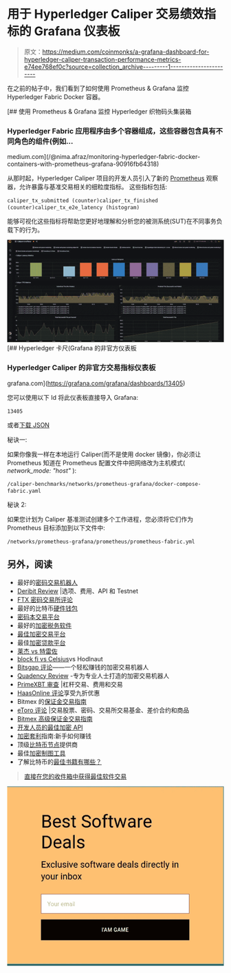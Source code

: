 # 用于 Hyperledger Caliper 交易绩效指标的 Grafana 仪表板

> 原文：<https://medium.com/coinmonks/a-grafana-dashboard-for-hyperledger-caliper-transaction-performance-metrics-e74ee768ef0c?source=collection_archive---------1----------------------->

在之前的帖子中，我们看到了如何使用 Prometheus & Grafana 监控 Hyperledger Fabric Docker 容器。

[](/@nima.afraz/monitoring-hyperledger-fabric-docker-containers-with-prometheus-grafana-90916fb64318) [## 使用 Prometheus & Grafana 监控 Hyperledger 织物码头集装箱

### Hyperledger Fabric 应用程序由多个容器组成，这些容器包含具有不同角色的组件(例如…

medium.com](/@nima.afraz/monitoring-hyperledger-fabric-docker-containers-with-prometheus-grafana-90916fb64318) 

从那时起，Hyperledger Caliper 项目的开发人员引入了新的 [Prometheus](https://prometheus.io/) 观察器，允许暴露与基准交易相关的细粒度指标。
这些指标包括:

```
caliper_tx_submitted (counter)caliper_tx_finished (counter)caliper_tx_e2e_latency (histogram)
```

能够可视化这些指标将帮助您更好地理解和分析您的被测系统(SUT)在不同事务负载下的行为。

![](img/98f2d83bd9a6fc31921db0f479f31971.png)[](https://grafana.com/grafana/dashboards/13405) [## Hyperledger 卡尺(Grafana 的非官方仪表板

### Hyperledger Caliper 的非官方交易指标仪表板

grafana.com](https://grafana.com/grafana/dashboards/13405) 

您可以使用以下 Id 将此仪表板直接导入 Grafana:

```
13405
```

或者[下载 JSON](https://grafana.com/api/dashboards/13405/revisions/1/download)

秘诀一:

如果你像我一样在本地运行 Caliper(而不是使用 docker 镜像)，你必须让 Prometheus 知道在 Prometheus 配置文件中把网络改为主机模式( *network_mode: "host"* ):

```
/caliper-benchmarks/networks/prometheus-grafana/docker-compose-fabric.yaml
```

秘诀 2:

如果您计划为 Caliper 基准测试创建多个工作进程，您必须将它们作为 Prometheus 目标添加到以下文件中:

```
/networks/prometheus-grafana/prometheus/prometheus-fabric.yml
```

## 另外，阅读

*   最好的[密码交易机器人](/coinmonks/crypto-trading-bot-c2ffce8acb2a)
*   [Deribit Review](/coinmonks/deribit-review-options-fees-apis-and-testnet-2ca16c4bbdb2) |选项、费用、API 和 Testnet
*   [FTX 密码交易所评论](/coinmonks/ftx-crypto-exchange-review-53664ac1198f)
*   最好的比特币[硬件钱包](/coinmonks/the-best-cryptocurrency-hardware-wallets-of-2020-e28b1c124069?source=friends_link&sk=324dd9ff8556ab578d71e7ad7658ad7c)
*   [密码本交易平台](/coinmonks/top-10-crypto-copy-trading-platforms-for-beginners-d0c37c7d698c)
*   最好的[加密税务软件](/coinmonks/best-crypto-tax-tool-for-my-money-72d4b430816b)
*   [最佳加密交易平台](/coinmonks/the-best-crypto-trading-platforms-in-2020-the-definitive-guide-updated-c72f8b874555)
*   最佳[加密贷款平台](/coinmonks/top-5-crypto-lending-platforms-in-2020-that-you-need-to-know-a1b675cec3fa)
*   [莱杰 vs 特雷佐](/coinmonks/ledger-vs-trezor-best-hardware-wallet-to-secure-cryptocurrency-22c7a3fd391e)
*   [block fi vs Celsius](/coinmonks/blockfi-vs-celsius-vs-hodlnaut-8a1cc8c26630)vs Hodlnaut
*   [Bitsgap 评论](/coinmonks/bitsgap-review-a-crypto-trading-bot-that-makes-easy-money-a5d88a336df2)——一个轻松赚钱的加密交易机器人
*   [Quadency Review](/coinmonks/quadency-review-a-crypto-trading-automation-platform-3068eaa374e1) -专为专业人士打造的加密交易机器人
*   [PrimeXBT 审查](/coinmonks/primexbt-review-88e0815be858) |杠杆交易、费用和交易
*   [HaasOnline 评论](/coinmonks/haasonline-review-d8d1a3400419)享受九折优惠
*   Bitmex 的[保证金交易指南](/coinmonks/the-idiots-guide-to-margin-trading-on-bitmex-dbbd7742c6fc?source=friends_link&sk=7bfa99d2a181142510c8442c8ddb0786)
*   [eToro 评论](/coinmonks/etoro-review-78807ddeb33c) |交易股票、密码、交易所交易基金、差价合约和商品
*   [Bitmex 高级保证金交易指南](/coinmonks/bitmex-advanced-margin-trading-guide-2270c195ce25?source=friends_link&sk=1d986cca731f5084b9a2db4a4bc4a7ad)
*   [开发人员的最佳加密 API](/coinmonks/best-crypto-apis-for-developers-5efe3a597a9f)
*   [加密套利](/coinmonks/crypto-arbitrage-guide-how-to-make-money-as-a-beginner-62bfe5c868f6)指南:新手如何赚钱
*   顶级[比特币节点](https://blog.coincodecap.com/bitcoin-node-solutions)提供商
*   最佳[加密制图工具](/coinmonks/what-are-the-best-charting-platforms-for-cryptocurrency-trading-85aade584d80)
*   了解比特币的[最佳书籍有哪些？](/coinmonks/what-are-the-best-books-to-learn-bitcoin-409aeb9aff4b)

> [直接在您的收件箱中获得最佳软件交易](https://coincodecap.com?utm_source=coinmonks)

[![](img/160ce73bd06d46c2250251e7d5969f9d.png)](https://coincodecap.com?utm_source=coinmonks)
